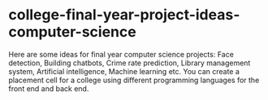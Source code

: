 # college-final-year-project-ideas-computer-science
Here are some ideas for final year computer science projects: Face detection, Building chatbots, Crime rate prediction, Library management system, Artificial intelligence, Machine learning etc. You can create a placement cell for a college using different programming languages for the front end and back end.
